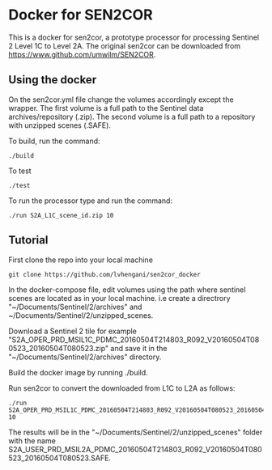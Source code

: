 # Docker for SEN2COR #


This is a docker for sen2cor, a prototype processor for processing Sentinel 2 Level 1C to Level 2A. 
The original sen2cor can be downloaded from https://www.github.com/umwilm/SEN2COR.


## Using the docker ##
On the sen2cor.yml file change the volumes accordingly except the wrapper.
The first volume is a full path to the Sentinel data archives/repository (.zip).
The second volume is a full path to a repository with unzipped scenes (.SAFE).

To build, run the command:

~~~
./build

~~~

To test

~~~
./test
~~~


To run the processor type and run the command:

~~~
./run S2A_L1C_scene_id.zip 10

~~~


## Tutorial ##

First clone the repo into your local machine
~~~
git clone https://github.com/lvhengani/sen2cor_docker

~~~

In the docker-compose file, edit volumes using the path where sentinel scenes are located as in your local machine.
i.e create a directrory "~/Documents/Sentinel/2/archives" and ~/Documents/Sentinel/2/unzipped_scenes. 

Download a Sentinel 2 tile for example "S2A_OPER_PRD_MSIL1C_PDMC_20160504T214803_R092_V20160504T080523_20160504T080523.zip" and save it in the "~/Documents/Sentinel/2/archives" directory. 

Build the docker image by running ./build.

Run sen2cor to convert the downloaded from L1C to L2A  as follows:

~~~
./run S2A_OPER_PRD_MSIL1C_PDMC_20160504T214803_R092_V20160504T080523_20160504T080523.zip 10

~~~ 

The results will be in the "~/Documents/Sentinel/2/unzipped_scenes" folder with the name S2A_USER_PRD_MSIL2A_PDMC_20160504T214803_R092_V20160504T080523_20160504T080523.SAFE.
